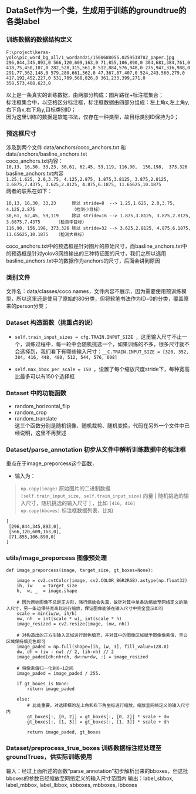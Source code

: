 ## DataSet作为一个类，生成用于训练的groundtrue的各类label

### 训练数据的数据结构定义
```
F:\project\keras-yolo\pic_word_bg_all/1_wordandzi/1560688055.0259538782_paper.jpg 296,844,345,893,0 566,120,609,163,0 71,855,106,890,0 304,681,384,761,0 418,75,450,107,0 282,528,315,561,0 512,884,576,948,0 275,947,316,988,0 291,77,362,148,0 579,280,661,362,0 47,367,87,407,0 524,243,560,279,0 417,192,452,227,0 531,789,568,826,0 361,233,399,271,0 358,573,408,623,0
```
以上是一条真实的训练数据，由两部分构成：图片路径+标注框集合；<br>
标注框集合中，以空格区分标注框，标注框数据由四部分组成：左上角x,左上角y,右下角x,右下角y,目标类别ID；<br>
因为这里训练的数据是软笔书法，仅存在一种类型，故目标类别ID保持为0；<br>

### 预选框尺寸
涉及到两个文件 data/anchors/coco_anchors.txt 和 data/anchors/basline_anchors.txt<br>
coco_anchors.txt内容：<br>
 `10,13, 16,30, 33,23, 30,61, 62,45, 59,119, 116,90,  156,198,  373,326 `<br>
basline_anchors.txt内容<br>
 `1.25,1.625, 2.0,3.75, 4.125,2.875, 1.875,3.8125, 3.875,2.8125, 3.6875,7.4375, 3.625,2.8125, 4.875,6.1875, 11.65625,10.1875 `<br>
两者的联系在如下：
```
10,13, 16,30, 33,23      除以 stride=8  --> 1.25,1.625, 2.0,3.75, 4.125,2.875              （检测小目标）
30,61, 62,45, 59,119     除以 stride=16 --> 1.875,3.8125, 3.875,2.8125, 3.6875,7.4375      （检测中目标）
116,90, 156,198, 373,326 除以 stride=32 --> 3.625,2.8125, 4.875,6.1875, 11.65625,10.1875   （检测大目标）
```
coco_anchors.txt中的预选框是针对图片的原始尺寸，而basline_anchors.txt中的预选框是针对yolov3网络输出的三种特征图的尺寸，我们之所以选用basline_anchors.txt中的数据作为anchors的尺寸，后面会讲到原因

### 类别文件
文件名：data/classes/coco.names，文件内容不展示，因为需要使用预训练模型，所以这里还是使用了原始的80分类，但将软笔书法作为ID=0的分类，覆盖原来的person分类；

### Dataset 构造函数（挑重点的说）
*  `self.train_input_sizes = cfg.TRAIN.INPUT_SIZE `，这里输入尺寸不止一个，训练过程中，每一轮中会随机挑选一个，如果训练的不多，很多尺寸就不会选择到，我们看下有哪些输入尺寸：`__C.TRAIN.INPUT_SIZE = [320, 352, 384, 416, 448, 480, 512, 544, 576, 608] `

*  `self.max_bbox_per_scale = 150 `，设置了每个缩放尺度stride下，每种宽高比最多可以有150个选择框

### Dataset 中的功能函数
* random_horizontal_flip
* random_crop
* random_translate<br>
这三个函数分别是随机镜像、随机裁剪、随机变换，代码在另外一个文件中已经说明，这里不再赘述

### Dataset/parse_annotation 初步从文件中解析训练数据中的标注框
重点在于image_preporcess这个函数，
* 输入为：
> `np.copy(image)` 原始图片的二进制数据 <br>
> `[self.train_input_size, self.train_input_size]` 向量 [ 随机挑选的输入尺寸，随机挑选的输入尺寸 ] ，比如 
```[416, 416]``` <br>
> `np.copy(bboxes)` 标注框数据列表，比如
```
[
 [296,844,345,893,0],
 [566,120,609,163,0],
 [71,855,106,890,0]
]
```

### utils/image_preporcess 图像预处理
```
def image_preporcess(image, target_size, gt_boxes=None):
    
    image = cv2.cvtColor(image, cv2.COLOR_BGR2RGB).astype(np.float32)
    ih, iw    = target_size
    h,  w, _  = image.shape
    
    # 因为原始图像不总是正方形，强行缩放会失真，故针对其中单条边缩放至网络定义的输入尺寸，另一条边保持宽高比进行缩放，保证图像能够在输入尺寸中完全显示即可
    scale = min(iw/w, ih/h)
    nw, nh  = int(scale * w), int(scale * h)
    image_resized = cv2.resize(image, (nw, nh))
    
    # 对构造出的正方形输入区域进行颜色填充，并对其中的图像区域赋予图像像素值，空白区域保持填充色即可
    image_paded = np.full(shape=[ih, iw, 3], fill_value=128.0)
    dw, dh = (iw - nw) // 2, (ih-nh) // 2
    image_paded[dh:nh+dh, dw:nw+dw, :] = image_resized
    
    # 将像素值归一化到0~1之间
    image_paded = image_paded / 255.

    if gt_boxes is None:
        return image_paded

    else:
        # 此处重要，对选择框的左上角和右下角坐标进行缩放，缩放至网络定义的输入尺寸内
        gt_boxes[:, [0, 2]] = gt_boxes[:, [0, 2]] * scale + dw
        gt_boxes[:, [1, 3]] = gt_boxes[:, [1, 3]] * scale + dh
        
        return image_paded, gt_boxes
```

### Dataset/preprocess_true_boxes 训练数据标注框处理至groundTrues，供实际训练使用
输入：经过上面所述的函数“parse_annotation”初步解析出来的bboxes，但这批bboxes的参数已经缩放至网络定义的输入尺寸范围内
输出：label_sbbox, label_mbbox, label_lbbox, sbboxes, mbboxes, lbboxes
